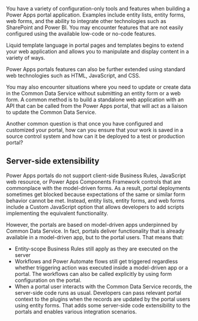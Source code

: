 You have a variety of configuration-only tools and features when building a Power Apps portal application. Examples include entity lists, entity forms, web forms, and the ability to integrate other technologies such as SharePoint and Power BI. You may encounter features that are not easily configured using the available low-code or no-code features.

Liquid template language in portal pages and templates begins to extend your web application and allows you to manipulate and display content in a variety of ways.

Power Apps portals features can also be further extended using standard web technologies such as HTML, JavaScript, and CSS.

You may also encounter situations where you need to update or create data in the Common Data Service without submitting an entity form or a web form. A common method is to build a standalone web application with an API that can be called from the Power Apps portal, that will act as a liaison to update the Common Data Service.

Another common question is that once you have configured and customized your portal, how can you ensure that your work is saved in a source control system and how can it be deployed to a test or production portal?

## Server-side extensibility

Power Apps portals do not support client-side Business Rules, JavaScript web resource, or Power Apps Components Framework controls that are commonplace with the model-driven forms. As a result, portal deployments sometimes get blocked because expectations of the same or similar form behavior cannot be met. Instead, entity lists, entity forms, and web forms include a Custom JavaScript option that allows developers to add scripts implementing the equivalent functionality.

However, the portals are based on model-driven apps underpinned by Common Data Service. In fact, portals deliver functionality that is already available in a model-driven app, but to the portal users. That means that:

* Entity-scope Business Rules still apply as they are executed on the server
* Workflows and Power Automate flows still get triggered regardless whether triggering action was executed inside a model-driven app or a portal. The workflows can also be called explicitly by using form configuration on the portal.
* When a portal user interacts with the Common Data Service records, the server-side code runs as usual. Developers can pass relevant portal context to the plugins when the records are updated by the portal users using entity forms. That adds some server-side code extensibility to the portals and enables various integration scenarios.
